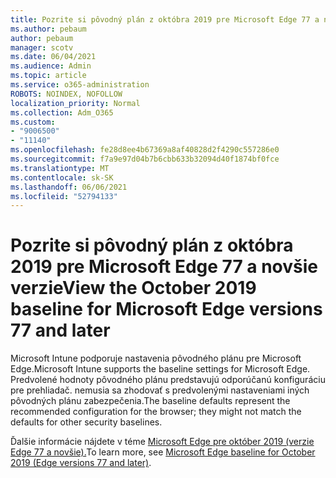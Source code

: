 ```yaml
---
title: Pozrite si pôvodný plán z októbra 2019 pre Microsoft Edge 77 a novšie verzie
ms.author: pebaum
author: pebaum
manager: scotv
ms.date: 06/04/2021
ms.audience: Admin
ms.topic: article
ms.service: o365-administration
ROBOTS: NOINDEX, NOFOLLOW
localization_priority: Normal
ms.collection: Adm_O365
ms.custom:
- "9006500"
- "11140"
ms.openlocfilehash: fe28d8ee4b67369a8af40828d2f4290c557286e0
ms.sourcegitcommit: f7a9e97d04b7b6cbb633b32094d40f1874bf0fce
ms.translationtype: MT
ms.contentlocale: sk-SK
ms.lasthandoff: 06/06/2021
ms.locfileid: "52794133"
---
```

# <a name="view-the-october-2019-baseline-for-microsoft-edge-versions-77-and-later"></a><span data-ttu-id="2a820-102">Pozrite si pôvodný plán z októbra 2019 pre Microsoft Edge 77 a novšie verzie</span><span class="sxs-lookup"><span data-stu-id="2a820-102">View the October 2019 baseline for Microsoft Edge versions 77 and later</span></span>

<span data-ttu-id="2a820-103">Microsoft Intune podporuje nastavenia pôvodného plánu pre Microsoft Edge.</span><span class="sxs-lookup"><span data-stu-id="2a820-103">Microsoft Intune supports the baseline settings for Microsoft Edge.</span></span> <span data-ttu-id="2a820-104">Predvolené hodnoty pôvodného plánu predstavujú odporúčanú konfiguráciu pre prehliadač. nemusia sa zhodovať s predvolenými nastaveniami iných pôvodných plánu zabezpečenia.</span><span class="sxs-lookup"><span data-stu-id="2a820-104">The baseline defaults represent the recommended configuration for the browser; they might not match the defaults for other security baselines.</span></span>

<span data-ttu-id="2a820-105">Ďalšie informácie nájdete v téme [Microsoft Edge pre október 2019 (verzie Edge 77 a novšie).](/mem/intune/protect/security-baseline-settings-edge?pivots=edge-october-2019)</span><span class="sxs-lookup"><span data-stu-id="2a820-105">To learn more, see [Microsoft Edge baseline for October 2019 (Edge versions 77 and later)](/mem/intune/protect/security-baseline-settings-edge?pivots=edge-october-2019).</span></span>